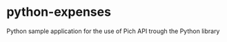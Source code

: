 python-expenses
===============

Python sample application for the use of Pich API trough the Python library
